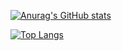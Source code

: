 [![Anurag's GitHub stats](https://github-readme-stats.vercel.app/api?username=lbyanista&theme=highcontrast)](https://github.com/anuraghazra/github-readme-stats)

[![Top Langs](https://github-readme-stats.vercel.app/api/top-langs/?username=lbyanista&layout=compact)](https://github.com/lbyanista)
